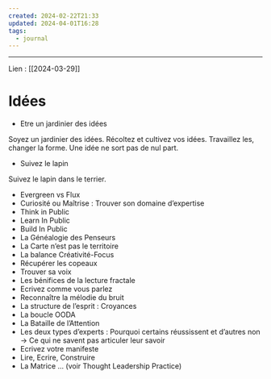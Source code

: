 ```yaml
---
created: 2024-02-22T21:33
updated: 2024-04-01T16:28
tags:
  - journal
---
```

---
Lien : [[2024-03-29]]
# Idées

- Etre un jardinier des idées

Soyez un jardinier des idées. Récoltez et cultivez vos idées. Travaillez les, changer la forme. Une idée ne sort pas de nul part. 

- Suivez le lapin

Suivez le lapin dans le terrier. 

- Evergreen vs Flux
- Curiosité ou Maîtrise : Trouver son domaine d’expertise
- Think in Public
- Learn In Public
- Build In Public
- La Généalogie des Penseurs
- La Carte n’est pas le territoire
- La balance Créativité-Focus
- Récupérer les copeaux
- Trouver sa voix
- Les bénifices de la lecture fractale
- Ecrivez comme vous parlez
- Reconnaître la mélodie du bruit
- La structure de l’esprit : Croyances
- La boucle OODA
- La Bataille de l’Attention
- Les deux types d’experts : Pourquoi certains réussissent et d’autres non → Ce qui ne savent pas articuler leur savoir
- Ecrivez votre manifeste
- Lire, Ecrire, Construire
- La Matrice … (voir Thought Leadership Practice)